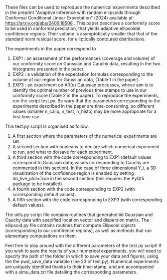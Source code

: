 These files can be used to reproduce the numerical experiments described in the preprint "Adaptive inference with random ellipsoids through Conformal Conditional Linear Expectation" (2024) available at https://arxiv.org/abs/2409.18508 .
This paper describes a conformity score to be used in conformal prediction, that yields adaptive ellipsoidal confidence regions. Their volume is asymptotically smaller that that of the standard norm residual score, for elliptically contoured distributions.

The experiments in the paper correspond to
1) EXP1 : an assessment of the performances (coverage and volume) of our conformity score on Gaussian and Cauchy data, resulting in the two histograms presented in the paper.
2) EXP2 : a validation of the expectation formulas corresponding to the volume of our region for Gaussian data, (Table 1 in the paper).
3) EXP3 : an experiment on AR(q) Gaussian processes, whose aim is to identify the optimal number of previous time stamps to use in our conformity score (Table 2 in the paper).
To reproduce the experiments, run the script test.py. 
Be wary that the parameters corresponding to the experiments described in the paper are time-consuming, so different values (smaller n_calib, n_test, n_histo) may be more appropriate for a first time use.

This test.py script is organised as follow.
1) A first section where the parameters of the numerical experiments are set.
2) A second section with booleans to declare which numerical experiment to run, and what to do/save for each experiment.
3) A third section with the code corresponding to EXP1 (default values correspond to Gaussian data; values corresponding to Cauchy are commented in this section). In the case of three dimensional Y_i, a 3D visualization of the confidence region is enabled by setting do_live_plot=True in the second section (this requires the PyQt5 package to be installed).
4) A fourth section with the code corresponding to EXP2 (with corresponding default values).
5) A fifth section with the code corresponding to EXP3 (with corresponding default values).

The utils.py script file contains routines that generated iid Gaussian and Cauchy data with specified location vector and dispersion matrix.
The ellipsoid.py file contains routines that compute Ellipsoid objects (corresponding to our confidence regions), as well as methods that run elementary computations on them.

Feel free to play around with the different parameters of the test.py script!
If you wish to save the results of your numerical experiments, you will need to specify the path of the folder in which to save your data and figures, using the the pwd_save_data variable (line 23 of test.py). Numerical experiments are uniquely identified thanks to their time-stamp, and are acoompanied with a simu_data.txt file detailing the corresponding parameters.
   

